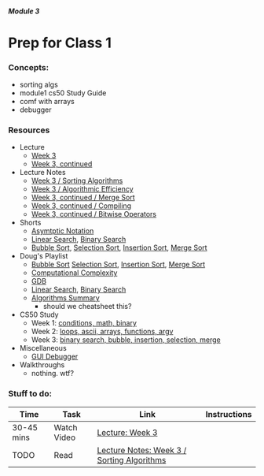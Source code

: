 ##### Module 3

# Prep for Class 1

### Concepts:
* sorting algs
* module1 cs50 Study Guide
* comf with arrays
* debugger

### Resources
* Lecture
  * [Week 3](https://www.youtube.com/watch?v=IEOO5UToo6A)
  * [Week 3, continued](TODO)
* Lecture Notes
  * [Week 3 / Sorting Algorithms](http://cdn.cs50.net/2015/fall/lectures/3/m/notes3m/notes3m.html#sorting_algorithms)
  * [Week 3 / Algorithmic Efficiency](http://cdn.cs50.net/2015/fall/lectures/3/m/notes3m/notes3m.html#algorithmic_efficiency)
  * [Week 3, continued / Merge Sort](http://cdn.cs50.net/2015/fall/lectures/3/w/notes3w/notes3w.html#merge_sort)
  * [Week 3, continued / Compiling](http://cdn.cs50.net/2015/fall/lectures/3/w/notes3w/notes3w.html#compiling)
  * [Week 3, continued / Bitwise Operators](http://cdn.cs50.net/2015/fall/lectures/3/w/notes3w/notes3w.html#bitwise_operators)
* Shorts 
  * [Asymtptic Notation](http://cs50.tv/2012/fall/shorts/asymptotic_notation/asymptotic_notation-720p.mp4)
  * [Linear Search](), [Binary Search]()
  * [Bubble Sort](), [Selection Sort](TODO), [Insertion Sort](TODO), [Merge Sort](TODO)
* Doug's Playlist
  * [Bubble Sort](https://www.youtube.com/watch?v=Ui97-_n5xjo&list=PLhQjrBD2T382Bh-sc1w74c4V6_G2byC-T&index=4) [Selection Sort](TODO), [Insertion Sort](TODO), [Merge Sort](TODO)
  * [Computational Complexity](TODO)
  * [GDB](TODO)
  * [Linear Search](), [Binary Search]()
  * [Algorithms Summary]()
    * should we cheatsheet this? 
* CS50 Study
  * Week 1: [conditions, math, binary](https://study.cs50.net/loops?toc=conditions,math,binary)
  * Week 2: [loops, ascii, arrays, functions, argv](https://study.cs50.net/loops?toc=loops,ascii,arrays,functions,argv)
  * Week 3: [binary search, bubble, insertion, selection, merge](https://study.cs50.net/binary_search?toc=binary_search,bubble_sort,insertion_sort,selection_sort,merge_sort)
* Miscellaneous  
  * [GUI Debugger](https://www.youtube.com/watch?v=-G_klBQLgdc)
* Walkthroughs
  * nothing. wtf? 


### Stuff to do:

Time | Task | Link | Instructions
-----|------|------|-------------
30-45 mins | Watch Video | [Lecture: Week 3](https://www.youtube.com/watch?v=IEOO5UToo6A) | 
TODO | Read | [Lecture Notes: Week 3 / Sorting Algorithms](http://cdn.cs50.net/2015/fall/lectures/3/m/notes3m/notes3m.html#sorting_algorithms)
